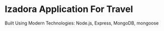 # Izadora Application For Travel

Built Using Modern Technologies: Node.js, Express, MongoDB, mongoose
